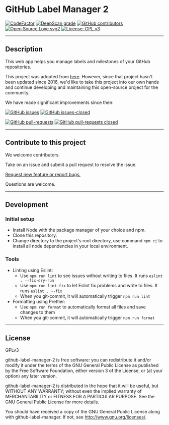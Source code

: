 # GitHub Label Manager 2

[![CodeFactor](https://www.codefactor.io/repository/github/badwaterbay/github-label-manager-2/badge)](https://www.codefactor.io/repository/github/badwaterbay/github-label-manager-2)
[![DeepScan grade](https://deepscan.io/api/teams/9440/projects/11965/branches/179826/badge/grade.svg)](https://deepscan.io/dashboard#view=project&tid=9440&pid=11965&bid=179826)
[![GitHub contributors](https://img.shields.io/github/contributors/BadwaterBay/github-label-manager-2.svg)](https://GitHub.com/BadwaterBay/github-label-manager-2/graphs/contributors/)
[![Open Source Love svg2](https://badges.frapsoft.com/os/v2/open-source.svg?v=103)](https://github.com/ellerbrock/open-source-badges/)
[![License: GPL v3](https://img.shields.io/badge/License-GPLv3-blue.svg)](https://www.gnu.org/licenses/gpl-3.0)

---

## Description

This web app helps you manage labels and milestones of your GitHub repositories.

This project was adopted from [here](https://github.com/destan/github-label-manager). However, since that project hasn't been updated since 2016, we'd like to take this project into our own hands and continue developing and maintaining this open-source project for the community.

We have made significant improvements since then:

[![GitHub issues](https://img.shields.io/github/issues/BadwaterBay/github-label-manager-2.svg)](https://GitHub.com/BadwaterBay/github-label-manager-2/issues/)
[![GitHub issues-closed](https://img.shields.io/github/issues-closed/BadwaterBay/github-label-manager-2.svg)](https://GitHub.com/BadwaterBay/github-label-manager-2/issues?q=is%3Aissue+is%3Aclosed)

[![GitHub pull-requests](https://img.shields.io/github/issues-pr/BadwaterBay/github-label-manager-2.svg)](https://GitHub.com/BadwaterBay/github-label-manager-2/pull/)
[![GitHub pull-requests closed](https://img.shields.io/github/issues-pr-closed/BadwaterBay/github-label-manager-2.svg)](https://GitHub.com/BadwaterBay/github-label-manager-2/pull/)

---

## Contribute to this project

We welcome contributors.

Take on an issue and submit a pull request to resolve the issue.

[Request new feature or report bugs.](https://github.com/BadwaterBay/github-label-manager-2/issues)

Questions are welcome.

---

## Development

### Initial setup

- Install Node with the package manager of your choice and npm.
- Clone this repository.
- Change directory to the project's root directory, use command `npm ci` to install all node dependencies in your local environment.

### Tools

- Linting using Eslint:
  - Use `npm run lint` to see issues without writing to files. It runs `eslint . --fix-dry-run`
  - Use `npm run lint-fix` to let Eslint fix problems and write to files. It runs `eslint . --fix`
  - When you git-commit, it will automatically trigger `npm run lint`
- Formatting using Prettier:
  - Use `npm run format` to automatically format all files and save changes to them
  - When you git-commit, it will automatically trigger `npm run format`

---

## License

GPLv3

github-label-manager-2 is free software: you can redistribute it and/or modify
it under the terms of the GNU General Public License as published by
the Free Software Foundation, either version 3 of the License, or
(at your option) any later version.

github-label-manager-2 is distributed in the hope that it will be useful,
but WITHOUT ANY WARRANTY; without even the implied warranty of
MERCHANTABILITY or FITNESS FOR A PARTICULAR PURPOSE. See the
GNU General Public License for more details.

You should have received a copy of the GNU General Public License
along with github-label-manager. If not, see <http://www.gnu.org/licenses/>.
